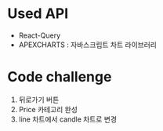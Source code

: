 # Used API

- React-Query
- APEXCHARTS : 자바스크립트 차트 라이브러리

# Code challenge

1. 뒤로가기 버튼
1. Price 카테고리 완성
1. line 차트에서 candle 차트로 변경
